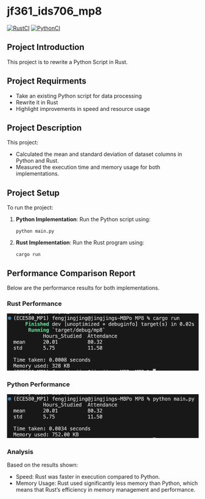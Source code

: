 # jf361_ids706_mp8
[![RustCI](https://github.com/siyiia/jf361_ids706_mp8/actions/workflows/RustCI.yml/badge.svg)](https://github.com/siyiia/jf361_ids706_mp8/actions/workflows/RustCI.yml)
[![PythonCI](https://github.com/siyiia/jf361_ids706_mp8/actions/workflows/PythonCI.yml/badge.svg)](https://github.com/siyiia/jf361_ids706_mp8/actions/workflows/PythonCI.yml)

 ## Project Introduction
This project is to rewrite a Python Script in Rust.

## Project Requirments
- Take an existing Python script for data processing
- Rewrite it in Rust
- Highlight improvements in speed and resource usage

## Project Description
This project:
- Calculated the mean and standard deviation of dataset columns in Python and Rust.
- Measured the execution time and memory usage for both implementations.

## Project Setup
To run the project:
1. **Python Implementation**: Run the Python script using:
    ```
   python main.py
   ```
2. **Rust Implementation**: Run the Rust program using:
    ```
   cargo run
   ```


## Performance Comparison Report 
Below are the performance results for both implementations.
### Rust Performance
<p>
  <img width="600" src="screenshots/rust.png" />
</p>

### Python Performance
<p>
  <img width="600" src="screenshots/python.png" />
</p>

### Analysis
Based on the results shown:
- Speed: Rust was faster in execution compared to Python.
- Memory Usage: Rust used significantly less memory than Python, which means that Rust’s efficiency in memory management and performance.
